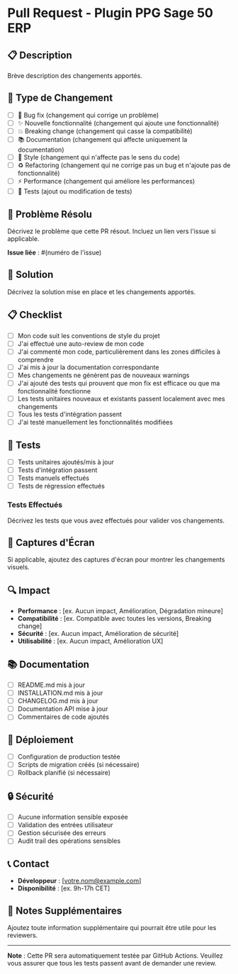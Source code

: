 # Pull Request - Plugin PPG Sage 50 ERP

## 📋 Description
Brève description des changements apportés.

## 🔄 Type de Changement
- [ ] 🐛 Bug fix (changement qui corrige un problème)
- [ ] ✨ Nouvelle fonctionnalité (changement qui ajoute une fonctionnalité)
- [ ] 💥 Breaking change (changement qui casse la compatibilité)
- [ ] 📚 Documentation (changement qui affecte uniquement la documentation)
- [ ] 🎨 Style (changement qui n'affecte pas le sens du code)
- [ ] ♻️ Refactoring (changement qui ne corrige pas un bug et n'ajoute pas de fonctionnalité)
- [ ] ⚡ Performance (changement qui améliore les performances)
- [ ] 🧪 Tests (ajout ou modification de tests)

## 🎯 Problème Résolu
Décrivez le problème que cette PR résout. Incluez un lien vers l'issue si applicable.

**Issue liée** : #(numéro de l'issue)

## 🔧 Solution
Décrivez la solution mise en place et les changements apportés.

## 📋 Checklist
- [ ] Mon code suit les conventions de style du projet
- [ ] J'ai effectué une auto-review de mon code
- [ ] J'ai commenté mon code, particulièrement dans les zones difficiles à comprendre
- [ ] J'ai mis à jour la documentation correspondante
- [ ] Mes changements ne génèrent pas de nouveaux warnings
- [ ] J'ai ajouté des tests qui prouvent que mon fix est efficace ou que ma fonctionnalité fonctionne
- [ ] Les tests unitaires nouveaux et existants passent localement avec mes changements
- [ ] Tous les tests d'intégration passent
- [ ] J'ai testé manuellement les fonctionnalités modifiées

## 🧪 Tests
- [ ] Tests unitaires ajoutés/mis à jour
- [ ] Tests d'intégration passent
- [ ] Tests manuels effectués
- [ ] Tests de régression effectués

### Tests Effectués
Décrivez les tests que vous avez effectués pour valider vos changements.

## 📸 Captures d'Écran
Si applicable, ajoutez des captures d'écran pour montrer les changements visuels.

## 🔍 Impact
- **Performance** : [ex. Aucun impact, Amélioration, Dégradation mineure]
- **Compatibilité** : [ex. Compatible avec toutes les versions, Breaking change]
- **Sécurité** : [ex. Aucun impact, Amélioration de sécurité]
- **Utilisabilité** : [ex. Aucun impact, Amélioration UX]

## 📚 Documentation
- [ ] README.md mis à jour
- [ ] INSTALLATION.md mis à jour
- [ ] CHANGELOG.md mis à jour
- [ ] Documentation API mise à jour
- [ ] Commentaires de code ajoutés

## 🚀 Déploiement
- [ ] Configuration de production testée
- [ ] Scripts de migration créés (si nécessaire)
- [ ] Rollback planifié (si nécessaire)

## 🔒 Sécurité
- [ ] Aucune information sensible exposée
- [ ] Validation des entrées utilisateur
- [ ] Gestion sécurisée des erreurs
- [ ] Audit trail des opérations sensibles

## 📞 Contact
- **Développeur** : [votre.nom@example.com]
- **Disponibilité** : [ex. 9h-17h CET]

## 📝 Notes Supplémentaires
Ajoutez toute information supplémentaire qui pourrait être utile pour les reviewers.

---

**Note** : Cette PR sera automatiquement testée par GitHub Actions. Veuillez vous assurer que tous les tests passent avant de demander une review.
